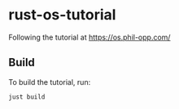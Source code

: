# rust-os-tutorial

Following the tutorial at https://os.phil-opp.com/

## Build

To build the tutorial, run:

```bash
just build
```


